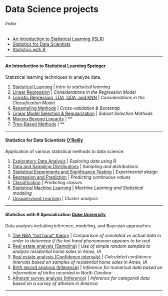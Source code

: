 # Data Science projects
###### Index
- [An Introduction to Statistical Learning (ISLR)](#an-introduction-to-statistical-learning-springer)
- [Statistics for Data Scientists](#statistics-for-data-scientists-o’Reilly)
- [Statistics with R](#statistics-with-r-specialization-duke-university)
---
#### An Introduction to Statistical Learning [Springer](https://www-bcf.usc.edu/~gareth/ISL/)
Statistical learning techniques to analyze data.
1. [Statistical Learning](https://github.com/FabianPeri/Data-Science-projects/blob/master/Statistical-learning/01_-_Statistical_Learning.pdf) | *Intro to statistical learning*
2. [Linear Regression](https://github.com/FabianPeri/Data-Science-projects/blob/master/Statistical-learning/02_-_Linear_Regression.pdf) | *Considerations in the Regression Model*
3. [Logistic Regression, LDA, QDA, and KNN](https://github.com/FabianPeri/Data-Science-projects/blob/master/Statistical-learning/03_-_Logistic_Regression.pdf) | *Considerations in the Classification Model*
4. [Resampling Methods](https://github.com/FabianPeri/Data-Science-projects/blob/master/Statistical-learning/04_-_Resampling_Methods.pdf) | *Cross-validation & Bootstrap*
5. [Linear Model Selection & Regularization](https://github.com/FabianPeri/Data-Science-projects/blob/master/Statistical-learning/05_-_Linear_Model_Selection_and_Regularization.pdf) | *Subset Selection Methods*
6. [Moving Beyond Linearity]() | **
7. [Tree-Based Methods]() | **
---
#### Statistics for Data Scientists [O’Reilly](https://www.oreilly.com/library/view/practical-statistics-for/9781491952955/)
Application of various statistical methods to data science.
1. [Exploratory Data Analysis](https://github.com/FabianPeri/Data-Science-projects/blob/master/Statistics-for-data-scientists/01_-_Exploratory_Data_Analysis.pdf) | *Exploring data using R*
2. [Data and Sampling Distributions](https://github.com/FabianPeri/Data-Science-projects/blob/master/Statistics-for-data-scientists/02_-_Data_and_Sampling_Distributions.pdf) | *Sampling and distributions*
3. [Statistical Experiments and Significance Testing](https://github.com/FabianPeri/Data-Science-projects/blob/master/Statistics-for-data-scientists/03_-_Statistical_Experiments_and_Significance_Testing.pdf) | *Experimental design*
4. [Regression and Prediction](https://github.com/FabianPeri/Data-Science-projects/blob/master/Statistics-for-data-scientists/04_-_Regression_and_Prediction.pdf) | *Predicting continuous values*
5. [Classification](https://github.com/FabianPeri/Data-Science-projects/blob/master/Statistics-for-data-scientists/05_-_Classification.pdf) | *Predicting classes*
6. [Statistical Machine Learning](https://github.com/FabianPeri/Data-Science-projects/blob/master/Statistics-for-data-scientists/06_-_Statistical_Machine_Learning.pdf) | *Machine Learning and Statistical modeling*
7. [Unsupervised Learning](https://github.com/FabianPeri/Data-Science-projects/blob/master/Statistics-for-data-scientists/07_-_Unsupervised_Learning.pdf) | *Cluster analysis*
---
#### Statistics with R Specialization [Duke University](https://www.coursera.org/specializations/statistics)
Data analysis including inference, modeling, and Bayesian approaches.
1. [The NBA "hot hand" theory](https://github.com/FabianPeri/Data-Science-projects/blob/master/Statistics-with-R-Duke/01_-_NBA_Hot_Hand_Theory__Probability_.pdf) | *Comparison of simulated vs actual data in order to determine if the hot hand phenomenon appears to be real*
2. [Real estate analysis (Sampling)](https://github.com/FabianPeri/Data-Science-projects/blob/master/Statistics-with-R-Duke/02_-_Real_Estate_Analysis__Sampling_distributions_.pdf) | *Use of simple random samples to analyze residential home sales in Ames, IA*
3. [Real estate analysis (Confidence intervals)](https://github.com/FabianPeri/Data-Science-projects/blob/master/Statistics-with-R-Duke/03_-_Real_Estate_Analysis__Confidence_intervals_.pdf) | *Calculated confidence intervals based on samples of residential home sales in Ames, IA*
4. [Birth record analysis (Inference)](https://github.com/FabianPeri/Data-Science-projects/blob/master/Statistics-with-R-Duke/04_-_Birth_Record_Analysis__Inference_for_numerical_data_.pdf) | *Inference for numerical data based on information of births recorded in North Carolina*
5. [Atheism survey analysis (Inference)](https://github.com/FabianPeri/Data-Science-projects/blob/master/Statistics-with-R-Duke/05_-_Atheism_Survey__Inference_for_categorical_data_.pdf) | *Inference for categorial data based on a survey of atheism in America*
---
